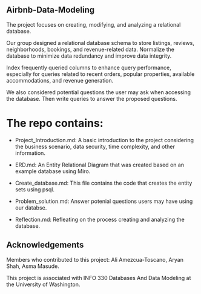 ## Airbnb-Data-Modeling 
The project focuses on creating, modifying, and analyzing a relational database. 

Our group designed a relational database schema to store listings, reviews, neighborhoods, bookings, and revenue-related data. Normalize the database to minimize data redundancy and improve data integrity.

Index frequently queried columns to enhance query performance, especially for queries related to recent orders, popular properties, available accommodations, and revenue generation.

We also considered potential questions the user may ask when accessing the database.
Then write queries to answer the proposed questions.



# The repo contains:
- Project_Introduction.md: A basic introduction to the project considering the business scenario, data security, time complexity, and other information.

- ERD.md: An Entity Relational Diagram that was created based on an example database using Miro.

- Create_database.md: This file contains the code that creates the entity sets using psql.

- Problem_solution.md: Answer potenial questions users may have using our databse.

- Reflection.md: Refleating on the process creating and analyzing the database.


## Acknowledgements
Members who contributed to this project: Ali Amezcua-Toscano, Aryan Shah, Asma Masude.

This project is associated with INFO 330 Databases And Data Modeling at the University of Washington.
